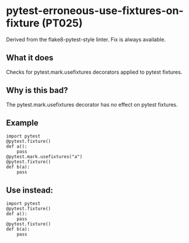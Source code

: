 # pytest-erroneous-use-fixtures-on-fixture (PT025)
Derived from the flake8-pytest-style linter.
Fix is always available.
## What it does
Checks for pytest.mark.usefixtures decorators applied to pytest
fixtures.
## Why is this bad?
The pytest.mark.usefixtures decorator has no effect on pytest fixtures.
## Example
```
import pytest
@pytest.fixture()
def a():
    pass
@pytest.mark.usefixtures("a")
@pytest.fixture()
def b(a):
    pass
```
## Use instead:
```
import pytest
@pytest.fixture()
def a():
    pass
@pytest.fixture()
def b(a):
    pass
```
